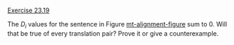 [Exercise 23.19](ex_19/)

The $D_i$ values for the sentence in
Figure [mt-alignment-figure](#/) sum to 0. Will that be true
of every translation pair? Prove it or give a counterexample.
